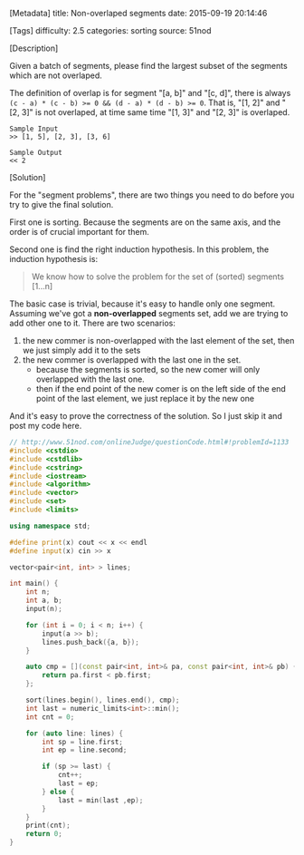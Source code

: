 [Metadata]
title: Non-overlaped segments
date: 2015-09-19 20:14:46

[Tags]
difficulty: 2.5
categories: sorting
source: 51nod

[Description]

Given a batch of segments, please find the largest subset of the segments which are not overlaped.

The definition of overlap is for segment "[a, b]" and "[c, d]", there is always `(c - a) * (c - b) >= 0 && (d - a) * (d - b) >= 0`. That is, "[1, 2]" and "[2, 3]" is not overlaped, at time same time "[1, 3]" and "[2, 3]" is overlaped.

```
Sample Input
>> [1, 5], [2, 3], [3, 6]

Sample Output
<< 2
```

[Solution]

For the "segment problems", there are two things you need to do before you try to give the final solution.

First one is sorting. Because the segments are on the same axis, and the order is of crucial important for them.

Second one is find the right induction hypothesis. In this problem, the induction hypothesis is:

> We know how to solve the problem for the set of (sorted) segments [1...n]

The basic case is trivial, because it's easy to handle only one segment. Assuming we've got a **non-overlapped** segments set, add we are trying to add other one to it. There are two scenarios:

1. the new commer is non-overlapped with the last element of the set, then we just simply add it to the sets
2. the new commer is overlapped with the last one in the set.
    * because the segments is sorted, so the new comer will only overlapped with the last one.
    * then if the end point of the new comer is on the left side of the end point of the last element, we just replace it by the new one

And it's easy to prove the correctness of the solution. So I just skip it and post my code here.

```cpp
// http://www.51nod.com/onlineJudge/questionCode.html#!problemId=1133
#include <cstdio>
#include <cstdlib>
#include <cstring>
#include <iostream>
#include <algorithm>
#include <vector>
#include <set>
#include <limits>

using namespace std;

#define print(x) cout << x << endl
#define input(x) cin >> x

vector<pair<int, int> > lines;

int main() {
    int n;
    int a, b;
    input(n);

    for (int i = 0; i < n; i++) {
        input(a >> b);
        lines.push_back({a, b});
    }

    auto cmp = [](const pair<int, int>& pa, const pair<int, int>& pb) {
        return pa.first < pb.first;
    };

    sort(lines.begin(), lines.end(), cmp);
    int last = numeric_limits<int>::min();
    int cnt = 0;

    for (auto line: lines) {
        int sp = line.first;
        int ep = line.second;

        if (sp >= last) {
            cnt++;
            last = ep;
        } else {
            last = min(last ,ep);
        }
    }
    print(cnt);
    return 0;
}
```
